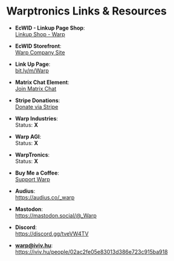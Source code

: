 # Warptronics Links & Resources

- **EcWID - Linkup Page Shop**:  
  [Linkup Shop - Warp](https://linkup.shop/warp)

- **EcWID Storefront**:  
  [Warp Company Site](https://warp.company.site)

- **Link Up Page**:  
  [bit.ly/m/Warp](https://bit.ly/m/Warp)

- **Matrix Chat Element**:  
  [Join Matrix Chat](https://matrix.to/#/#warped:matrix.org)

- **Stripe Donations**:  
  [Donate via Stripe](https://donate.stripe.com/cN23el8yKdJJ63u6op)

- **Warp Industries**:  
  Status: **X**

- **Warp AGI**:  
  Status: **X**

- **WarpTronics**:  
  Status: **X**

- **Buy Me a Coffee**:  
  [Support Warp](https://buymeacoffee.com/warpind)
  
- **Audius**:   
  https://audius.co/_warp
  
- **Mastodon**:  
  https://mastodon.social/@_Warp
  
- **Discord**:  
  https://discord.gg/tveVW4TV
  
- **warp@iviv.hu**: 
  https://iviv.hu/people/02ac2fe05e83013d386e723c915ba918
